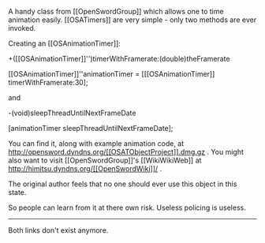 A handy class from [[OpenSwordGroup]] which allows one to time animation easily.  [[OSATimers]] are very simple - only two methods are ever invoked.

Creating an [[OSAnimationTimer]]:

+([[OSAnimationTimer]]'')timerWithFramerate:(double)theFramerate

[[OSAnimationTimer]]''animationTimer = [[[OSAnimationTimer]] timerWithFramerate:30];

and

-(void)sleepThreadUntilNextFrameDate

[animationTimer sleepThreadUntilNextFrameDate];

You can find it, along with example animation code, at http://opensword.dyndns.org/[[OSATObjectProject]].dmg.gz .  You might also want to visit [[OpenSwordGroup]]'s [[WikiWikiWeb]] at http://himitsu.dyndns.org/[[OpenSwordWiki]]/ .

The original author feels that no one should ever use this object in this state.

So people can learn from it at there own risk.  Useless policing is useless.

----------------------------------------------------------------

Both links don't exist anymore.